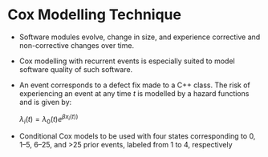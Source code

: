 
# Cox Modelling Technique

* Software modules evolve, change in size, and experience corrective and non-corrective changes over time.
* Cox modelling with recurrent events is especially suited to model software quality of such software.
* An event corresponds to a defect fix made to a C++ class. The risk of experiencing an event at any time _t_ is modelled by a hazard functions and is given by:
 
  $\lambda_i(t) = \lambda_0(t)e^{\beta x_i(t))}$

* Conditional Cox models to be used with four states corresponding to 0, 1–5, 6–25, and >25 prior events, labeled from 1 to 4, respectively 

